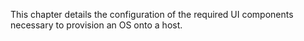 
This chapter details the configuration of the required UI components necessary to provision an OS onto a host.
